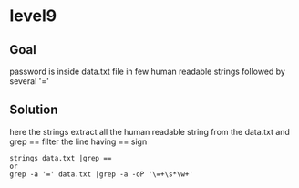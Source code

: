 # level9

## Goal

password is inside data.txt file in few human readable strings followed by several '='

## Solution

here the strings extract all the human readable string from the data.txt and grep == filter the line having == sign 
```
strings data.txt |grep ==
or 
grep -a '=' data.txt |grep -a -oP '\=+\s*\w+'
```